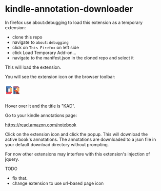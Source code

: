 # kindle-annotation-downloader

In firefox use about:debugging to load this extension as a temporary extension:
- clone this repo
- navigate to `about:debugging`
- click on `This Firefox` on left side
- click Load Temporary Add-on...
- navigate to the manifest.json in the cloned repo and select it

This will load the extension.

You will see the extension icon on the browser toolbar:

![Extension icon](./icons/dr-icon-48.png)

Hover over it and the title is "KAD".

Go to your kindle annotations page:

https://read.amazon.com/notebook

Click on the extension icon and click the popup.  This will download the active book's annotations.
The annotations are downloaded to a json file in your default download directory without prompting.

For now other extensions may interfere with this extension's injection of jquery.

TODO
- fix that.
- change extension to use url-based page icon
